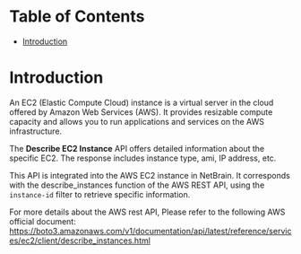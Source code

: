 # Table of Contents
- [Introduction](#introduction)


# Introduction <a name="introduction"></a>
An EC2 (Elastic Compute Cloud) instance is a virtual server in the cloud offered by Amazon Web Services (AWS). It provides resizable compute capacity and allows you to run applications and services on the AWS infrastructure.



The <b>Describe EC2 Instance</b> API offers detailed information about the specific EC2. The response includes instance type, ami, IP address, etc.

This API is integrated into the AWS EC2 instance in NetBrain. It corresponds with the describe_instances function of the AWS REST API, using the `instance-id` filter to retrieve specific information.



For more details about the AWS rest API, Please refer to the following AWS official document: https://boto3.amazonaws.com/v1/documentation/api/latest/reference/services/ec2/client/describe_instances.html